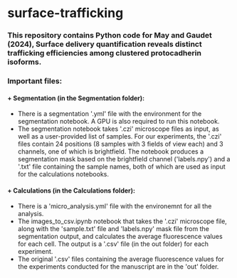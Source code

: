 
# surface-trafficking

### This repository contains Python code for May and Gaudet (2024), Surface delivery quantification reveals distinct trafficking efficiencies among clustered protocadherin isoforms.

### Important files:

#### + Segmentation (in the Segmentation folder):

- There is a segmentation '.yml' file with the environment for the segmentation notebook. A GPU is also required to run this notebook.
- The segmentation notebook takes '.czi' microscope files as input, as well as a user-provided list of samples. For our experiments, the '.czi' files contain 24 positions (8 samples with 3 fields of view each) and 3 channels, one of which is brightfield. The notebook produces a segmentation mask based on the brightfield channel ('labels.npy') and a '.txt' file containing the sample names, both of which are used as input for the calculations notebooks.

#### + Calculations (in the Calculations folder):

- There is a 'micro_analysis.yml' file with the environemnt for all the analysis.
- The images_to_csv.ipynb notebook that takes the '.czi' microscope file, along with the 'sample.txt' file and 'labels.npy' mask file from the segmentation output, and calculates the average fluorescence values for each cell. The output is a '.csv' file (in the out folder) for each experiment.
- The original '.csv' files containing the average fluorescence values for the experiments conducted for the manuscript are in the 'out' folder.
